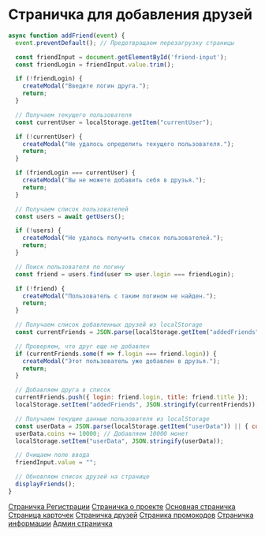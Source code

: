 # Страничка для добавления друзей

```javascript
async function addFriend(event) {
  event.preventDefault(); // Предотвращаем перезагрузку страницы

  const friendInput = document.getElementById('friend-input');
  const friendLogin = friendInput.value.trim();

  if (!friendLogin) {
    createModal("Введите логин друга.");
    return;
  }

  // Получаем текущего пользователя
  const currentUser = localStorage.getItem("currentUser");

  if (!currentUser) {
    createModal("Не удалось определить текущего пользователя.");
    return;
  }

  if (friendLogin === currentUser) {
    createModal("Вы не можете добавить себя в друзья.");
    return;
  }

  // Получаем список пользователей
  const users = await getUsers();

  if (!users) {
    createModal("Не удалось получить список пользователей.");
    return;
  }

  // Поиск пользователя по логину
  const friend = users.find(user => user.login === friendLogin);

  if (!friend) {
    createModal("Пользователь с таким логином не найден.");
    return;
  }

  // Получаем список добавленных друзей из localStorage
  const currentFriends = JSON.parse(localStorage.getItem("addedFriends")) || [];

  // Проверяем, что друг еще не добавлен
  if (currentFriends.some(f => f.login === friend.login)) {
    createModal("Этот пользователь уже добавлен в друзья.");
    return;
  }

  // Добавляем друга в список
  currentFriends.push({ login: friend.login, title: friend.title });
  localStorage.setItem("addedFriends", JSON.stringify(currentFriends));

  // Получаем текущие данные пользователя из localStorage
  const userData = JSON.parse(localStorage.getItem("userData")) || { coins: 0 };
  userData.coins += 10000; // Добавляем 10000 монет
  localStorage.setItem("userData", JSON.stringify(userData));

  // Очищаем поле ввода
  friendInput.value = "";

  // Обновляем список друзей на странице
  displayFriends();
}
```
[Страничка Регистрации](./doc/registr-auth.md)
[Страничка о проекте](./doc/about.md)
[Основная страничка](./doc/main.md)
[Страница карточек](./doc/cards.md)
[Страничка друзей](./doc/friends.md)
[Страника промокодов](./doc/promo.md)
[Страничка информации](./doc/airdrop.md)
[Админ страничка](./doc/admin.md)